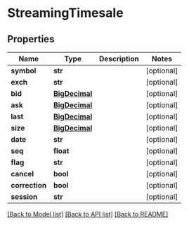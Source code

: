 # StreamingTimesale

## Properties
Name | Type | Description | Notes
------------ | ------------- | ------------- | -------------
**symbol** | **str** |  | [optional] 
**exch** | **str** |  | [optional] 
**bid** | [**BigDecimal**](BigDecimal.md) |  | [optional] 
**ask** | [**BigDecimal**](BigDecimal.md) |  | [optional] 
**last** | [**BigDecimal**](BigDecimal.md) |  | [optional] 
**size** | [**BigDecimal**](BigDecimal.md) |  | [optional] 
**date** | **str** |  | [optional] 
**seq** | **float** |  | [optional] 
**flag** | **str** |  | [optional] 
**cancel** | **bool** |  | [optional] 
**correction** | **bool** |  | [optional] 
**session** | **str** |  | [optional] 

[[Back to Model list]](../README.md#documentation-for-models) [[Back to API list]](../README.md#documentation-for-api-endpoints) [[Back to README]](../README.md)


